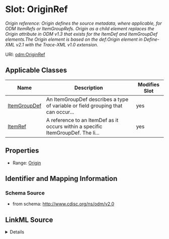 # Slot: OriginRef


_Origin reference: Origin defines the source metadata, where applicable, for ODM ItemRefs or ItemGroupRefs. Origin as a child element replaces the Origin attribute in ODM v1.3 that exists for the ItemDef and ItemGroupDef elements.The Origin element is based on the def:Origin element in Define-XML v2.1 with the Trace-XML v1.0 extension._



URI: [odm:OriginRef](http://www.cdisc.org/ns/odm/v2.0/OriginRef)



<!-- no inheritance hierarchy -->




## Applicable Classes

| Name | Description | Modifies Slot |
| --- | --- | --- |
[ItemGroupDef](ItemGroupDef.md) | An ItemGroupDef describes a type of variable or field grouping that can occur... |  yes  |
[ItemRef](ItemRef.md) | A reference to an ItemDef as it occurs within a specific ItemGroupDef. The li... |  yes  |







## Properties

* Range: [Origin](Origin.md)





## Identifier and Mapping Information







### Schema Source


* from schema: http://www.cdisc.org/ns/odm/v2.0




## LinkML Source

<details>
```yaml
name: OriginRef
description: 'Origin reference: Origin defines the source metadata, where applicable,
  for ODM ItemRefs or ItemGroupRefs. Origin as a child element replaces the Origin
  attribute in ODM v1.3 that exists for the ItemDef and ItemGroupDef elements.The
  Origin element is based on the def:Origin element in Define-XML v2.1 with the Trace-XML
  v1.0 extension.'
from_schema: http://www.cdisc.org/ns/odm/v2.0
rank: 1000
identifier: false
alias: OriginRef
domain_of:
- ItemGroupDef
- ItemRef
range: Origin

```
</details>